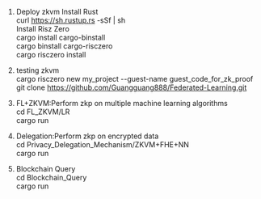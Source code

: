 1. Deploy zkvm
Install Rust  
curl https://sh.rustup.rs -sSf | sh  
Install Risz Zero  
cargo install cargo-binstall  
cargo binstall cargo-risczero  
cargo risczero install

2. testing zkvm  
cargo risczero new my_project --guest-name guest_code_for_zk_proof  
git clone https://github.com/Guangguang888/Federated-Learning.git

3. FL+ZKVM:Perform zkp on multiple machine learning algorithms  
cd FL_ZKVM/LR  
cargo run

4. Delegation:Perform zkp on encrypted data  
cd Privacy_Delegation_Mechanism/ZKVM+FHE+NN  
cargo run

5. Blockchain Query  
cd Blockchain_Query  
cargo run  
